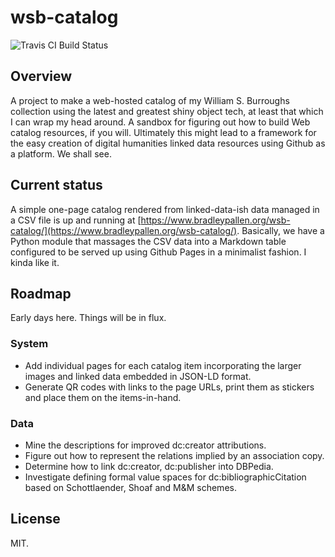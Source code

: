 # wsb-catalog

![Travis CI Build Status](https://travis-ci.org/bradleypallen/wsb-catalog.svg?branch=master)

## Overview

A project to make a web-hosted catalog of my William S. Burroughs collection using the latest and greatest shiny object tech, at least that which I can wrap my head around. A sandbox for figuring out how to build Web catalog resources, if you will. Ultimately this might lead to a framework for the easy creation of digital humanities linked data resources using Github as a platform. We shall see.

## Current status

A simple one-page catalog rendered from linked-data-ish data managed in a CSV file is up and running at [https://www.bradleypallen.org/wsb-catalog/](https://www.bradleypallen.org/wsb-catalog/). Basically, we have a Python module that massages the CSV data into a Markdown table configured to be served up using Github Pages in a minimalist fashion. I kinda like it.

## Roadmap

Early days here. Things will be in flux.

### System

* Add individual pages for each catalog item incorporating the larger images and linked data embedded in JSON-LD format. 
* Generate QR codes with links to the page URLs, print them as stickers and place them on the items-in-hand.

### Data

* Mine the descriptions for improved dc:creator attributions.
* Figure out how to represent the relations implied by an association copy.
* Determine how to link dc:creator, dc:publisher into DBPedia.
* Investigate defining formal value spaces for dc:bibliographicCitation based on Schottlaender, Shoaf and M&M schemes.

## License
MIT.
